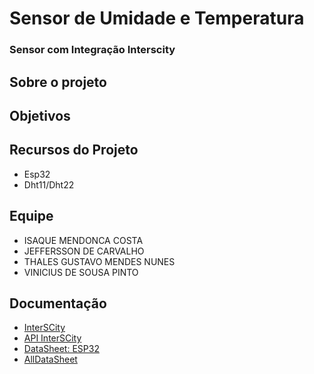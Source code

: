 # Sensor de Umidade e Temperatura
### Sensor com Integração Interscity

## Sobre o projeto
[//]: # (Editar depois)
## Objetivos
[//]: # (Editar depois)
## Recursos do Projeto
- Esp32
- Dht11/Dht22

## Equipe
- ISAQUE MENDONCA COSTA
- JEFFERSSON DE CARVALHO
- THALES GUSTAVO MENDES NUNES 
- VINICIUS DE SOUSA PINTO

## Documentação
- [InterSCity][link1]
- [API InterSCity][link2]
- [DataSheet: ESP32][link3]
- [AllDataSheet][link4]



[//]: # (These are reference links used in the body of this note and get stripped out when the markdown processor does its job. There is no need to format nicely because it shouldn't be seen. Thanks SO - http://stackoverflow.com/questions/4823468/store-comments-in-markdown-syntax)
[link1]: https://interscity.org/software/interscity-platform/
[link2]: https://gitlab.com/interscity/interscity-platform/resource-adaptor/-/wikis/home
[link3]:https://pdf1.alldatasheet.com/datasheet-pdf/view/1243003/ESPRESSIF/ESP32.html
[link4]:https://www.alldatasheet.com/
